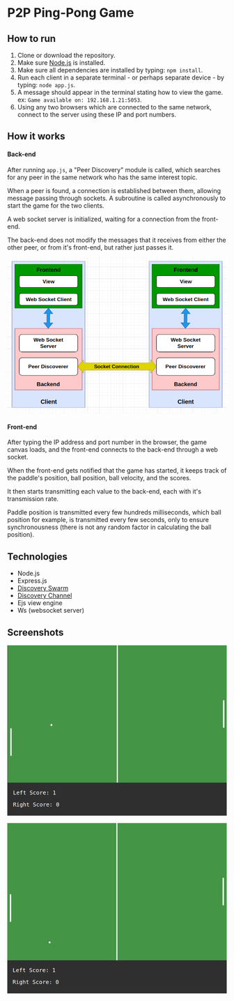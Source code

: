 # P2P Ping-Pong Game

## How to run
1. Clone or download the repository.
2. Make sure [Node.js](https://nodejs.org/en/) is installed.
3. Make sure all dependencies are installed by typing: `npm install`.
4. Run each client in a separate terminal - or perhaps separate device - by typing: `node app.js`.
5. A message should appear in the terminal stating how to view the game. ex: `Game available on: 192.168.1.21:5053`.
6. Using any two browsers which are connected to the same network, connect to the server using these IP and port numbers.

## How it works
#### Back-end
After running `app.js`, a "Peer Discovery" module is called, which searches for any peer in the same network who has the same interest topic.

When a peer is found, a connection is established between them, allowing message passing through sockets. A subroutine is called asynchronously to start the game for the two clients.

A web socket server is initialized, waiting for a connection from the front-end.

The back-end does not modify the messages that it receives from either the other peer, or from it's front-end, but rather just passes it.

![Archeticture diagram](https://github.com/ahmedhammad97/P2P-Ping-Pong-game/blob/master/screenshots/archeticture.png)

#### Front-end
After typing the IP address and port number in the browser, the game canvas loads, and the front-end connects to the back-end through a web socket.

When the front-end gets notified that the game has started, it keeps track of the paddle's position, ball position, ball velocity, and the scores.

It then starts transmitting each value to the back-end, each with it's transmission rate.

Paddle position is transmitted every few hundreds milliseconds, which ball position for example, is transmitted every few seconds, only to ensure synchronousness (there is not any random factor in calculating the ball position).


## Technologies
- Node.js
- Express.js
- [Discovery Swarm](https://github.com/mafintosh/discovery-swarm)
- [Discovery Channel](https://github.com/maxogden/discovery-channel)
- Ejs view engine
- Ws (websocket server)

## Screenshots
![Screenshot](https://github.com/ahmedhammad97/P2P-Ping-Pong-game/blob/master/screenshots/sc1.png)

![Screenshot](https://github.com/ahmedhammad97/P2P-Ping-Pong-game/blob/master/screenshots/sc2.png)
